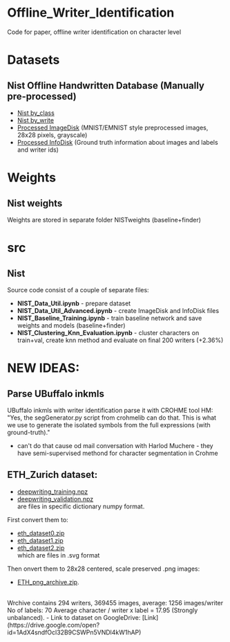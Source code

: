 # Offline_Writer_Identification
Code for paper, offline writer identification on character level <br>

# Datasets
## Nist Offline Handwritten Database (Manually pre-processed)
- [Nist by_class](https://drive.google.com/open?id=19lJdqYlnlyodhKIRLBuTKCN5EO30x4C4) <br>
- [Nist by_write](https://drive.google.com/open?id=1XI3XZZuj3BBMEescln8y_cQRjUE_-MiD) <br>
- [Processed ImageDisk](https://drive.google.com/open?id=17c2itFvFmpA0FUHiViYTpE3Nzc-B4YVU) (MNIST/EMNIST style preprocessed images, 28x28 pixels, grayscale) <br>
- [Processed InfoDisk](https://drive.google.com/open?id=1KLrAYpkMVKXRKrIRjW7pfA7-7KuGVArM) (Ground truth information about images and labels and writer ids) <br>

# Weights
## Nist weights
Weights are stored in separate folder NISTweights (baseline+finder) <br>

# src
## Nist
Source code consist of a couple of separate files: <br>
- **NIST_Data_Util.ipynb**                  - prepare dataset <br>
- **NIST_Data_Util_Advanced.ipynb**         - create ImageDisk and InfoDisk files <br>
- **NIST_Baseline_Training.ipynb**          - train baseline network and save weights and models (baseline+finder) <br>
- **NIST_Clustering_Knn_Evaluation.ipynb**  - cluster characters on train+val, create knn method and evaluate on final 200 writers (+2.36%) <br>

# NEW IDEAS:

## Parse UBuffalo inkmls
UBuffalo inkmls with writer identification parse it with CROHME tool 
HM: "Yes, the segGenerator.py script from crohmelib can do that. This is what we use to generate the isolated symbols from the full expressions (with ground-truth)."

- can't do that cause od mail conversation with Harlod Muchere - they have semi-supervised methond for character segmentation in Crohme

## ETH_Zurich dataset:
- [deepwriting_training.npz](https://drive.google.com/open?id=1bZLyuC8C8D8y94knKkpqbNrE7H76Yeki)<br>
- [deepwriting_validation.npz](https://drive.google.com/open?id=1MqYfcrdPDa9t8miWd4uj91gh_6ChTdG7)<br> are files in specific dictionary numpy format.

First convert them to:<br>
- [eth_dataset0.zip](https://drive.google.com/open?id=1oYEIGBxJ6BzmqCa0MD90OcTiPrXvVT5l) <br>
- [eth_dataset1.zip](https://drive.google.com/open?id=1baBXNqcmP9VGiC5BRruLrXqSCCfQxI-g) <br>
- [eth_dataset2.zip](https://drive.google.com/open?id=1-3EMwYauqJQAFeTV5pWHFiEKkSDGfs78) <br>
which are files in .svg format

Then onvert them to 28x28 centered, scale preserved .png images:<br>
- [ETH_png_archive.zip](https://drive.google.com/open?id=1RM9ZoXmnIwhIXNsngF73wj2ce-4CAy-A).
<br>
Wrchive contains 294 writers, 369455 images, average: 1256 images/writer
No of labels: 70
Average character / writer x label = 17.95 (Strongly unbalanced).
- Link to dataset on GoogleDrive: [Link](https://drive.google.com/open?id=1AdX4sndfOcl32B9CSWPn5VNDl4kW1hAP)

